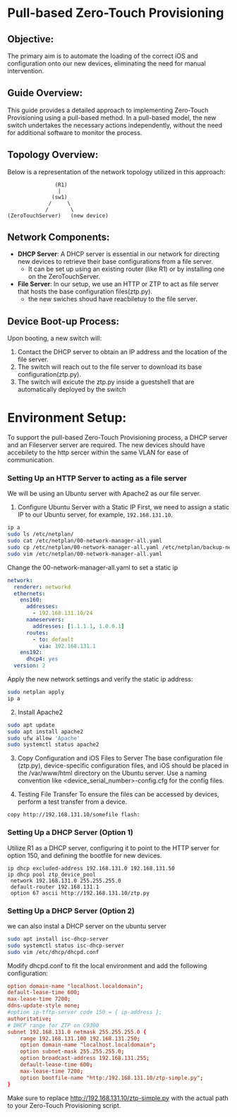 # Pull-based Zero-Touch Provisioning

## Objective:
The primary aim is to automate the loading of the correct iOS and configuration onto our new devices, eliminating the need for manual intervention.


## Guide Overview:
This guide provides a detailed approach to implementing Zero-Touch Provisioning using a pull-based method. In a pull-based model, the new switch undertakes the necessary actions independently, without the need for additional software to monitor the process.


## Topology Overview:
Below is a representation of the network topology utilized in this approach:


```
               (R1)
                |
              (sw1)
             /     \
            /       \
(ZeroTouchServer)   (new device)
```

## Network Components:
- **DHCP Server**: A DHCP server is essential in our network for directing new devices to retrieve their base configurations from a file server.
  - It can be set up using an existing router (like R1) or by installing one on the ZeroTouchServer.
- **File Server**: In our setup, we use an HTTP or ZTP to act as file server that hosts the base configuration files(ztp.py).
  - the new swiches shoud have reacbiletuy to the file server.

## Device Boot-up Process:
Upon booting, a new switch will:
1. Contact the DHCP server to obtain an IP address and the location of the file server.
2. The switch will reach out to the file server to download its base configuration(ztp.py).
3. The switch will exicute the ztp.py inside a guestshell that are automatically deployed by the switch 


# Environment Setup:
To support the pull-based Zero-Touch Provisioning process, a DHCP server and an Fileserver server are required. The new devices should have accebilety to the http sercer within the same VLAN for ease of communication.

### Setting Up an HTTP Server to acting as a file server
We will be using an Ubuntu server with Apache2 as our file server.

1) Configure Ubuntu Server with a Static IP
First, we need to assign a static IP to our Ubuntu server, for example, `192.168.131.10`.

```bash
ip a
sudo ls /etc/netplan/
sudo cat /etc/netplan/00-network-manager-all.yaml
sudo cp /etc/netplan/00-network-manager-all.yaml /etc/netplan/backup-network-manager-all.yaml
sudo vim /etc/netplan/00-network-manager-all.yaml
```


Change the 00-network-manager-all.yaml to set a static ip


```yaml
network:
  renderer: networkd
  ethernets:
    ens160:
      addresses:
        - 192.168.131.10/24
      nameservers:
        addresses: [1.1.1.1, 1.0.0.1]
      routes:
        - to: default
          via: 192.168.131.1
    ens192:
      dhcp4: yes
  version: 2
```

Apply the new network settings and verify the static ip address:


```bash
sudo netplan apply
ip a
```


2) Install Apache2

```bash
sudo apt update
sudo apt install apache2
sudo ufw allow 'Apache'
sudo systemctl status apache2
```


3) Copy Configuration and iOS Files to Server
The base configuration file (ztp.py), device-specific configuration files, and iOS should be placed in the /var/www/html directory on the Ubuntu server.
Use a naming convention like <device_serial_number>-config.cfg for the config files.

4) Testing File Transfer
To ensure the files can be accessed by devices, perform a test transfer from a device.

```
copy http://192.168.131.10/somefile flash:
```


### Setting Up a DHCP Server (Option 1)
Utilize R1 as a DHCP server, configuring it to point to the HTTP server for option 150, and defining the bootfile for new devices.


```
ip dhcp excluded-address 192.168.131.0 192.168.131.50
ip dhcp pool ztp_device_pool 
 network 192.168.131.0 255.255.255.0                      
 default-router 192.168.131.1                                      
 option 67 ascii http://192.168.131.10/ztp.py
```

### Setting Up a DHCP Server (Option 2)

we can also instal a DHCP server on the ubuntu server

```bash
sudo apt install isc-dhcp-server
sudo systemctl status isc-dhcp-server
sudo vim /etc/dhcp/dhcpd.conf
```

Modify dhcpd.conf to fit the local environment and add the following configuration:


```conf
option domain-name "localhost.localdomain";
default-lease-time 600;
max-lease-time 7200;
ddns-update-style none;
#option ip-tftp-server code 150 = { ip-address };
authoritative;
# DHCP range for ZTP on C9300
subnet 192.168.131.0 netmask 255.255.255.0 {
	range 192.168.131.100 192.168.131.250;
	option domain-name "localhost.localdomain";
	option subnet-mask 255.255.255.0;
	option broadcast-address 192.168.131.255;
	default-lease-time 600;
	max-lease-time 7200;
	option bootfile-name "http:/192.168.131.10/ztp-simple.py";
}
```
Make sure to replace http://192.168.131.10/ztp-simple.py with the actual path to your Zero-Touch Provisioning script.